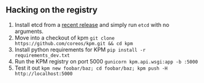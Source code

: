 ## Hacking on the registry

1. Install etcd from a [recent release](https://github.com/coreos/etcd) and simply run `etcd` with no arguments.
2. Move into a checkout of kpm `git clone https://github.com/coreos/kpm.git && cd kpm`
2. Install python requirements for KPM `pip install -r requirements_dev.txt`
3. Run the KPM registry on port 5000 `gunicorn kpm.api.wsgi:app -b :5000`
4. Test it out `kpm new foobar/baz; cd foobar/baz; kpm push -H http://localhost:5000`
